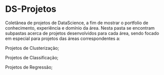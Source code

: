 # DS-Projetos
Coletânea de projetos de DataScience, a fim de mostrar o portfolio de conhecimento, experiência e domínio da área.
Nesta pasta se encontram subpastas acerca de projetos desenvolvidos para cada área, sendo focado em especial para projetos das áreas correspondentes a:

Projetos de Clusterização;

Projetos de Classificação;

Projetos de Regressão;
